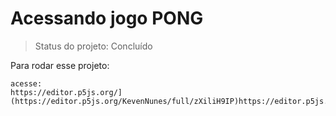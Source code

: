 <h1> Acessando jogo PONG </h1>

> Status do projeto: Concluído

Para rodar esse projeto:
```
acesse:
https://editor.p5js.org/](https://editor.p5js.org/KevenNunes/full/zXiliH9IP)https://editor.p5js.org/KevenNunes/full/zXiliH9IP
```
